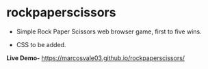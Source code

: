 # rockpaperscissors

- Simple Rock Paper Scissors web browser game, first to five wins.

- CSS to be added.

**Live Demo-**
https://marcosvale03.github.io/rockpaperscissors/
